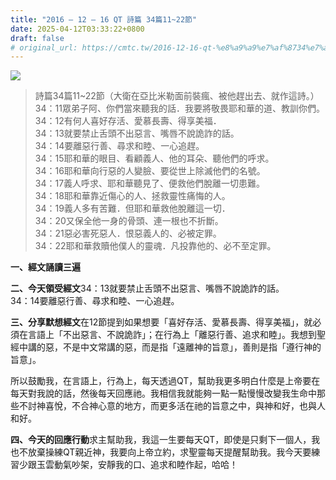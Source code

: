 ```yaml
---
title: "2016 – 12 – 16 QT 詩篇 34篇11~22節"
date: 2025-04-12T03:33:22+0800
draft: false
# original_url: https://cmtc.tw/2016-12-16-qt-%e8%a9%a9%e7%af%8734%e7%af%871122%e7%af%80
---
```


![](/images/qt.jpg)
> 詩篇34篇11\~22節（大衛在亞比米勒面前裝瘋、被他趕出去、就作這詩。）  
> 34：11眾弟子阿、你們當來聽我的話．我要將敬畏耶和華的道、教訓你們。  
> 34：12有何人喜好存活、愛慕長壽、得享美福．  
> 34：13就要禁止舌頭不出惡言、嘴唇不說詭詐的話。  
> 34：14要離惡行善、尋求和睦、一心追趕。  
> 34：15耶和華的眼目、看顧義人、他的耳朵、聽他們的呼求。  
> 34：16耶和華向行惡的人變臉、要從世上除滅他們的名號。  
> 34：17義人呼求、耶和華聽見了、便救他們脫離一切患難。  
> 34：18耶和華靠近傷心的人、拯救靈性痛悔的人。  
> 34：19義人多有苦難．但耶和華救他脫離這一切．  
> 34：20又保全他一身的骨頭、連一根也不折斷。  
> 34：21惡必害死惡人．恨惡義人的、必被定罪。  
> 34：22耶和華救贖他僕人的靈魂．凡投靠他的、必不至定罪。

**一、經文誦讀三遍**

**二、今天領受經文**34：13就要禁止舌頭不出惡言、嘴唇不說詭詐的話。  
34：14要離惡行善、尋求和睦、一心追趕。

**三、分享默想經文**在12節提到如果想要「喜好存活、愛慕長壽、得享美福」，就必須在言語上「不出惡言、不說詭詐」；在行為上「離惡行善、追求和睦」。我想到聖經中講的惡，不是中文常講的惡，而是指「遠離神的旨意」，善則是指「遵行神的旨意」。

所以鼓勵我，在言語上，行為上，每天透過QT，幫助我更多明白什麼是上帝要在每天對我說的話，然後每天回應祂。我相信我就能夠一點一點慢慢改變我生命中那些不討神喜悅，不合神心意的地方，而更多活在祂的旨意之中，與神和好，也與人和好。

**四、今天的回應行動**求主幫助我，我這一生要每天QT，即使是只剩下一個人，我也不放棄操練QT親近神，我要向上帝立約，求聖靈每天提醒幫助我。我今天要練習少跟玉雲動氣吵架，安靜我的口、追求和睦作起，哈哈！

